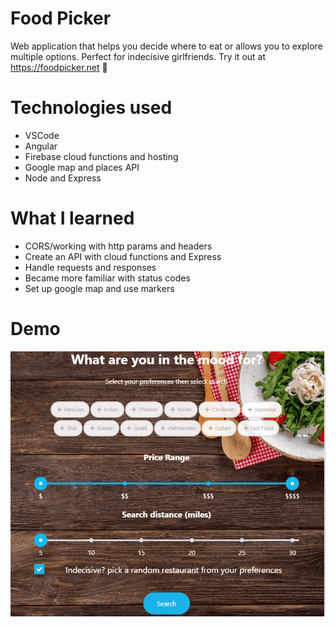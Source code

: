 # Food Picker
Web application that helps you decide where to eat or allows you to explore multiple options.
Perfect for indecisive girlfriends. Try it out at https://foodpicker.net :fork_and_knife:

# Technologies used
- VSCode
- Angular
- Firebase cloud functions and hosting
- Google map and places API
- Node and Express

# What I learned
- CORS/working with http params and headers
- Create an API with cloud functions and Express
- Handle requests and responses
- Became more familiar with status codes
- Set up google map and use markers

# Demo
![Demo](demo/FoodPickerGif.gif)
